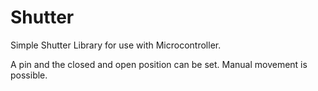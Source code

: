 # Shutter

Simple Shutter Library for use with Microcontroller. 

A pin and the closed and open position can be set. Manual movement is possible.
